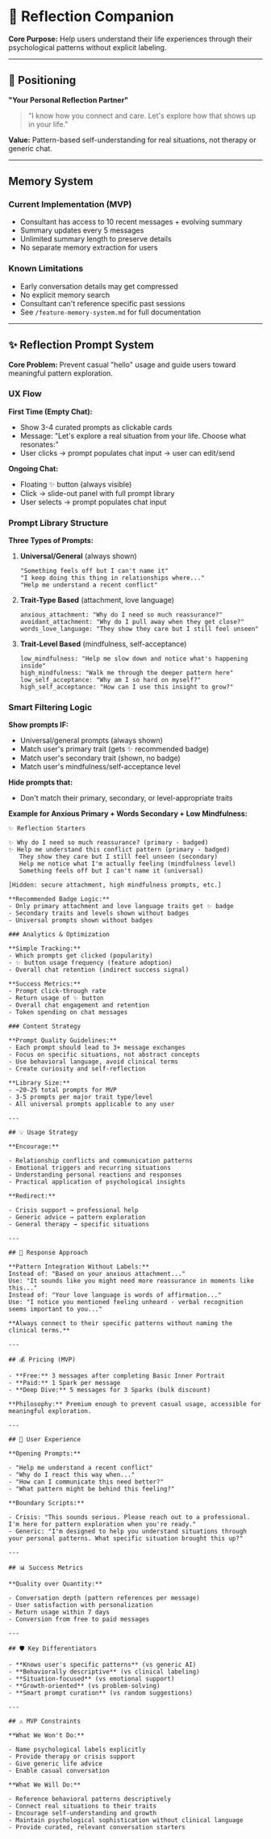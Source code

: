 # 🤖 Reflection Companion

**Core Purpose:** Help users understand their life experiences through their psychological patterns without explicit labeling.

---

## 🎯 Positioning

**"Your Personal Reflection Partner"**

> "I know how you connect and care. Let's explore how that shows up in your life."

**Value:** Pattern-based self-understanding for real situations, not therapy or generic chat.

---

## Memory System

### Current Implementation (MVP)

- Consultant has access to 10 recent messages + evolving summary
- Summary updates every 5 messages
- Unlimited summary length to preserve details
- No separate memory extraction for users

### Known Limitations

- Early conversation details may get compressed
- No explicit memory search
- Consultant can't reference specific past sessions
- See `/feature-memory-system.md` for full documentation

---

## ✨ Reflection Prompt System

**Core Problem:** Prevent casual "hello" usage and guide users toward meaningful pattern exploration.

### UX Flow

**First Time (Empty Chat):**

- Show 3-4 curated prompts as clickable cards
- Message: "Let's explore a real situation from your life. Choose what resonates:"
- User clicks → prompt populates chat input → user can edit/send

**Ongoing Chat:**

- Floating ✨ button (always visible)
- Click → slide-out panel with full prompt library
- User selects → prompt populates chat input

### Prompt Library Structure

**Three Types of Prompts:**

1. **Universal/General** (always shown)

   ```
   "Something feels off but I can't name it"
   "I keep doing this thing in relationships where..."
   "Help me understand a recent conflict"
   ```

2. **Trait-Type Based** (attachment, love language)

   ```
   anxious_attachment: "Why do I need so much reassurance?"
   avoidant_attachment: "Why do I pull away when they get close?"
   words_love_language: "They show they care but I still feel unseen"
   ```

3. **Trait-Level Based** (mindfulness, self-acceptance)
   ```
   low_mindfulness: "Help me slow down and notice what's happening inside"
   high_mindfulness: "Walk me through the deeper pattern here"
   low_self_acceptance: "Why am I so hard on myself?"
   high_self_acceptance: "How can I use this insight to grow?"
   ```

### Smart Filtering Logic

**Show prompts IF:**

- Universal/general prompts (always shown)
- Match user's primary trait (gets ✨ recommended badge)
- Match user's secondary trait (shown, no badge)
- Match user's mindfulness/self-acceptance level

**Hide prompts that:**

- Don't match their primary, secondary, or level-appropriate traits

**Example for Anxious Primary + Words Secondary + Low Mindfulness:**

```
✨ Reflection Starters

✨ Why do I need so much reassurance? (primary - badged)
✨ Help me understand this conflict pattern (primary - badged)
   They show they care but I still feel unseen (secondary)
   Help me notice what I'm actually feeling (mindfulness level)
   Something feels off but I can't name it (universal)

[Hidden: secure attachment, high mindfulness prompts, etc.]

**Recommended Badge Logic:**
- Only primary attachment and love language traits get ✨ badge
- Secondary traits and levels shown without badges
- Universal prompts shown without badges

### Analytics & Optimization

**Simple Tracking:**
- Which prompts get clicked (popularity)
- ✨ button usage frequency (feature adoption)
- Overall chat retention (indirect success signal)

**Success Metrics:**
- Prompt click-through rate
- Return usage of ✨ button
- Overall chat engagement and retention
- Token spending on chat messages

### Content Strategy

**Prompt Quality Guidelines:**
- Each prompt should lead to 3+ message exchanges
- Focus on specific situations, not abstract concepts
- Use behavioral language, avoid clinical terms
- Create curiosity and self-reflection

**Library Size:**
- ~20-25 total prompts for MVP
- 3-5 prompts per major trait type/level
- All universal prompts applicable to any user

---

## 💡 Usage Strategy

**Encourage:**

- Relationship conflicts and communication patterns
- Emotional triggers and recurring situations
- Understanding personal reactions and responses
- Practical application of psychological insights

**Redirect:**

- Crisis support → professional help
- Generic advice → pattern exploration
- General therapy → specific situations

---

## 🧠 Response Approach

**Pattern Integration Without Labels:**
Instead of: "Based on your anxious attachment..."
Use: "It sounds like you might need more reassurance in moments like this..."
Instead of: "Your love language is words of affirmation..."
Use: "I notice you mentioned feeling unheard - verbal recognition seems important to you..."

**Always connect to their specific patterns without naming the clinical terms.**

---

## 💰 Pricing (MVP)

- **Free:** 3 messages after completing Basic Inner Portrait
- **Paid:** 1 Spark per message
- **Deep Dive:** 5 messages for 3 Sparks (bulk discount)

**Philosophy:** Premium enough to prevent casual usage, accessible for meaningful exploration.

---

## 🎨 User Experience

**Opening Prompts:**

- "Help me understand a recent conflict"
- "Why do I react this way when..."
- "How can I communicate this need better?"
- "What pattern might be behind this feeling?"

**Boundary Scripts:**

- Crisis: "This sounds serious. Please reach out to a professional. I'm here for pattern exploration when you're ready."
- Generic: "I'm designed to help you understand situations through your personal patterns. What specific situation brought this up?"

---

## 📊 Success Metrics

**Quality over Quantity:**

- Conversation depth (pattern references per message)
- User satisfaction with personalization
- Return usage within 7 days
- Conversion from free to paid messages

---

## 🛡️ Key Differentiators

- **Knows user's specific patterns** (vs generic AI)
- **Behaviorally descriptive** (vs clinical labeling)
- **Situation-focused** (vs emotional support)
- **Growth-oriented** (vs problem-solving)
- **Smart prompt curation** (vs random suggestions)

---

## ⚠️ MVP Constraints

**What We Won't Do:**

- Name psychological labels explicitly
- Provide therapy or crisis support
- Give generic life advice
- Enable casual conversation

**What We Will Do:**

- Reference behavioral patterns descriptively
- Connect real situations to their traits
- Encourage self-understanding and growth
- Maintain psychological sophistication without clinical language
- Provide curated, relevant conversation starters
```
